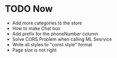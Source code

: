 # TODO Now

* Add more categories to the store
* How to make Chat box
* Add prefix for the phoneNumber column
* Solve CORS Problem when calling ML Sesrvice
* Write all styles to "const style" format
* Page size is not right